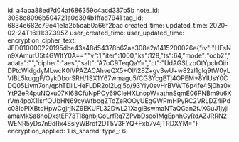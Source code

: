 id: a4aba88ed7d04af686359c4acd337b5b
note_id: 3088e8096b504721a0d394b1ffad7941
tag_id: 6834e682c79e41e1a2b5cab0a66f2bac
created_time: 
updated_time: 2020-02-24T16:11:37.395Z
user_created_time: 
user_updated_time: 
encryption_cipher_text: JED010000220195dbe43a48d54378b62ae308e2a1415200026e{"iv":"HFsNn9XAmurU5t4GWItY0A==","v":1,"iter":1000,"ks":128,"ts":64,"mode":"ocb2","adata":"","cipher":"aes","salt":"A7oC9TeqQaY=","ct":"UdAGSLzbOtYpcIrOihDPtoWidgdyMLwcK0lVPAZACAhveQX5+Ol/i28Z+gv3wU+w82zl1gIq9tW0yLVIBL5kuggF/OykDborSRH/1SX1Y67wmagu5/CG3YcgBTj4OPEM+8YlUsY0CDQ05Livm7on/qphTDiiLHeFLDR2ol2Lgj5p/93Yly0evHrBVWT6p4fe45j0ha0xYtP2eR4puNQxu07Kl68CfuNpPOy69CIeHXLnopW+athnSqmE06PNBm9u6XrVm4poX1lsrfQUbHN69cyWfbogZTdZeROOyUEgGWPmHPyRC2VRLDZ4iPdc08ioPIXBtdHpwCgjrjNZ9EKUFL32DwL21XagiBswmaNTaQGan2fJXGuJ1jyjlamaMkSa8hoDxstEF73Tl8gnbjGoLrfRq7ZPvbDseo1MgEpnhGyRdAZJRRN2WENR5yDs7n9dRx4SslyWBrdf2DT5V3FYQ+Fxb7v4jTRDXYM="}
encryption_applied: 1
is_shared: 
type_: 6